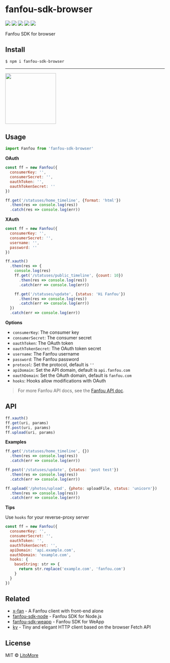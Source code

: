 # fanfou-sdk-browser

[![](https://badges.greenkeeper.io/LitoMore/fanfou-sdk-browser.svg)](https://greenkeeper.io/)
[![](https://img.shields.io/travis/LitoMore/fanfou-sdk-browser/master.svg)](https://travis-ci.org/LitoMore/fanfou-sdk-browser)
[![](https://img.shields.io/npm/v/fanfou-sdk-browser.svg)](https://www.npmjs.com/package/fanfou-sdk-browser)
[![](https://img.shields.io/npm/l/fanfou-sdk-browser.svg)](https://github.com/LitoMore/fanfou-sdk-browser/blob/master/LICENSE)
[![](https://img.shields.io/badge/code_style-XO-5ed9c7.svg)](https://github.com/xojs/xo)

Fanfou SDK for browser

## Install

```bash
$ npm i fanfou-sdk-browser
```

---

<a href="https://www.patreon.com/LitoMore">
  <img src="https://c5.patreon.com/external/logo/become_a_patron_button@2x.png" width="160">
</a>

## Usage

```javascript
import Fanfou from 'fanfou-sdk-browser'
```

**OAuth**

```javascript
const ff = new Fanfou({
  consumerKey: '',
  consumerSecret: '',
  oauthToken: '',
  oauthTokenSecret: ''
})

ff.get('/statuses/home_timeline', {format: 'html'})
  .then(res => console.log(res))
  .catch(res => console.log(err))
```

**XAuth**

```javascript
const ff = new Fanfou({
  consumerKey: '',
  consumerSecret: '',
  username: '',
  password: ''
})

ff.xauth()
  .then(res => {
    console.log(res)
    ff.get('/statuses/public_timeline', {count: 10})
      .then(res => console.log(res))
      .catch(err => console.log(err))

    ff.get('/statuses/update', {status: 'Hi Fanfou'})
      .then(res => console.log(res))
      .catch(err => console.log(err))
  })
  .catch(err => console.log(err))
```

**Options**

- `consumerKey`: The consumer key
- `consumerSecret`: The consumer secret
- `oauthToken`: The OAuth token
- `oauthTokenSecret`: The OAuth token secret
- `username`: The Fanfou username
- `password`: The Fanfou password
- `protocol`: Set the protocol, default is `''`
- `apiDomain`: Set the API domain, default is `api.fanfou.com`
- `oauthDomain`: Set the OAuth domain, default is `fanfou.com`
- `hooks`: Hooks allow modifications with OAuth

> For more Fanfou API docs, see the [Fanfou API doc](https://github.com/FanfouAPI/FanFouAPIDoc/wiki).

## API

```javascript
ff.xauth()
ff.get(uri, params)
ff.post(uri, params)
ff.upload(uri, params)
```

**Examples**

```javascript
ff.get('/statuses/home_timeline', {})
  .then(res => console.log(res))
  .catch(err => console.log(err))

ff.post('/statuses/update', {status: 'post test'})
  .then(res => console.log(res))
  .catch(err => console.log(err))

ff.upload('/photos/upload', {photo: uploadFile, status: 'unicorn'})
  .then(res => console.log(res))
  .catch(err => console.log(err))
```

**Tips**

Use `hooks` for your reverse-proxy server

```javascript
const ff = new Fanfou({
  consumerKey: '',
  consumerSecret: '',
  oauthToken: '',
  oauthTokenSecret: '',
  apiDomain: 'api.example.com',
  oauthDomain: 'example.com',
  hooks: {
    baseString: str => {
      return str.replace('example.com', 'fanfou.com')
    }
  }
})
```

## Related

- [x-fan](https://github.com/LitoMore/x-fan) - A Fanfou client with front-end alone
- [fanfou-sdk-node](https://github.com/LitoMore/fanfou-sdk-node) - Fanfou SDK for Node.js
- [fanfou-sdk-weapp](https://github.com/LitoMore/fanfou-sdk-weapp) - Fanfou SDK for WeApp
- [ky](https://github.com/sindresorhus/ky) - Tiny and elegant HTTP client based on the browser Fetch API

## License

MIT © [LitoMore](https://github.com/LitoMore)
